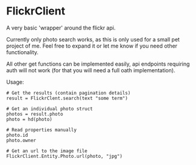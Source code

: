 # FlickrClient

A very basic 'wrapper' around the flickr api.


Currently only photo search works, 
as this is only used for a small pet project of me.
Feel free to expand it or let me know if you need other functionality.


All other get functions can be implemented easily, api endpoints requiring
auth will not work (for that you will need a full oath implementation).

Usage:
```
# Get the results (contain pagination details)
result = FlickrClent.search(text "some term")

# Get an individual photo struct
photos = result.photo
photo = hd(photo)

# Read properties manually
photo.id
photo.owner

# Get an url to the image file
FlickrClient.Entity.Photo.url(photo, "jpg")
```

